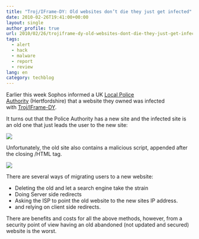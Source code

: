 ```yaml
---
title: "Troj/IFrame-DY: Old websites don’t die they just get infected"
date: 2010-02-26T19:41:00+00:00
layout: single
author_profile: true
url: 2010/02/26/trojiframe-dy-old-websites-dont-die-they-just-get-infected/
tags:
  - alert
  - hack
  - malware
  - report
  - review
lang: en
category: techblog
---
```

Earlier this week Sophos informed a UK [Local Police Authority](http://www.apa.police.uk/APA/About+Police+Authorities/) (Hertfordshire) that a website they owned was infected with [Troj/IFrame-DY](http://www.sophos.com/security/analyses/viruses-and-spyware/trojiframedy.html).

It turns out that the Police Authority has a new site and the infected site is an old one that just leads the user to the new site:

[![](http://4.bp.blogspot.com/_vaUVXcmC3OI/S4gcE6mm_SI/AAAAAAAABBU/bgLeC-EWRSw/s640/redirect.jpg)](http://4.bp.blogspot.com/_vaUVXcmC3OI/S4gcE6mm_SI/AAAAAAAABBU/bgLeC-EWRSw/s1600-h/redirect.jpg)

Unfortunately, the old site also contains a malicious script, appended after the closing /HTML tag.

[![](http://2.bp.blogspot.com/_vaUVXcmC3OI/S4gcHRmWBCI/AAAAAAAABBc/LGI0ktRiBjw/s400/src-big.jpg)](http://2.bp.blogspot.com/_vaUVXcmC3OI/S4gcHRmWBCI/AAAAAAAABBc/LGI0ktRiBjw/s1600-h/src-big.jpg)

There are several ways of migrating users to a new website:

  * Deleting the old and let a search engine take the strain
  * Doing Server side redirects
  * Asking the ISP to point the old website to the new sites IP address.
  * and relying on client side redirects.

There are benefits and costs for all the above methods, however, from a security point of view having an old abandoned (not updated and secured) website is the worst.